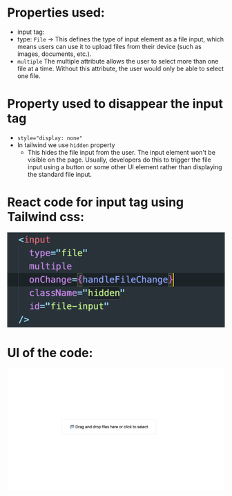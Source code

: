 # Properties used:

- input tag:
- type: `File` -> This defines the type of input element as a file input, which means users can use it to upload files from their device (such as images, documents, etc.).
- `multiple` The multiple attribute allows the user to select more than one file at a time. Without this attribute, the user would only be able to select one file.

# Property used to disappear the input tag

- `style="display: none"`
- In tailwind we use `hidden` property
  - This hides the file input from the user. The input element won't be visible on the page. Usually, developers do this to trigger the file input using a button or some other UI element rather than displaying the standard file input.

# React code for input tag using Tailwind css:

![React_Code of input tag](./Photo/Tailwind.png)

# UI of the code:

![UI_of_code](./Photo/UI.png)
